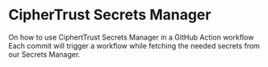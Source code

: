 # CipherTrust Secrets Manager

On how to use CiphertTrust Secrets Manager in a GitHub Action workflow
Each commit will trigger a workflow while fetching the needed secrets from our Secrets Manager.

